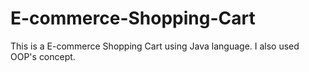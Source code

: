 # E-commerce-Shopping-Cart

This is a E-commerce Shopping Cart using Java language.
I also used OOP's concept.
